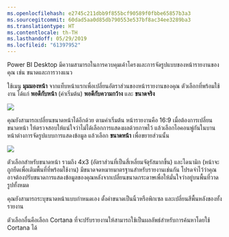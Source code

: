 ```yaml
---
ms.openlocfilehash: e2745c211dbb9f855bcf90589f0fbbe65857b3a3
ms.sourcegitcommit: 60dad5aa0d85db790553e537bf8ac34ee3289ba3
ms.translationtype: HT
ms.contentlocale: th-TH
ms.lasthandoff: 05/29/2019
ms.locfileid: "61397952"
---
```

Power BI Desktop มีความสามารถในการควบคุมเค้าโครงและการจัดรูปแบบของหน้ารายงานของคุณ เช่น ขนาดและการวางแนว

ใช้เมนู **มุมมองหน้า** จากแท็บหน้าแรกเพื่อเปลี่ยนอัตราส่วนของหน้ารายงานของคุณ ตัวเลือกที่พร้อมใช้งาน ได้แก่ **พอดีกับหน้า** (ค่าเริ่มต้น) **พอดีกับความกว้าง** และ **ขนาดจริง**

![](media/3-11-page-layout-formatting/3-11_1.png)

คุณยังสามารถเปลี่ยนขนาดหน้าได้อีกด้วย ตามค่าเริ่มต้น หน้ารายงานคือ 16:9 เมื่อต้องการเปลี่ยนขนาดหน้า ให้ตรวจสอบให้แน่ใจว่าไม่ได้เลือกการแสดงผลด้วยภาพไว้ แล้วเลือกไอคอนพู่กันในบานหน้าต่างการจัดรูปแบบการแสดงข้อมูล แล้วเลือก **ขนาดหน้า** เพื่อขยายส่วนนั้น

![](media/3-11-page-layout-formatting/3-11_2.png)

ตัวเลือกสำหรับขนาดหน้า รวมถึง 4x3 (อัตราส่วนที่เป็นสี่เหลี่ยมจัตุรัสมากขึ้น) และไดนามิก (หน้าจะถูกยืดเพื่อเติมพื้นที่ที่พร้อมใช้งาน) มีขนาดจดหมายมาตรฐานสำหรับรายงานเช่นกัน โปรดจำไว้ว่าคุณอาจต้องปรับขนาดการแสดงข้อมูลของคุณหลังจากเปลี่ยนขนาดกระดาษเพื่อให้มั่นใจว่าอยู่บนพื้นที่วาดรูปทั้งหมด

คุณยังสามารถระบุขนาดหน้าแบบกำหนดเอง ตั้งค่าขนาดเป็นนิ้วหรือพิกเซล และเปลี่ยนสีพื้นหลังของทั้งรายงาน

ตัวเลือกอื่นคือเลือก Cortana ที่จะปรับรายงานให้สามารถใช้เป็นผลลัพธ์สำหรับการค้นหาโดยใช้ Cortana ได้

